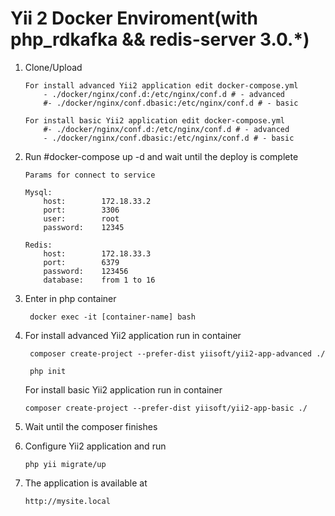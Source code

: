 Yii 2 Docker Enviroment(with php_rdkafka && redis-server 3.0.*)
===============================

1. Clone/Upload

       For install advanced Yii2 application edit docker-compose.yml
           - ./docker/nginx/conf.d:/etc/nginx/conf.d # - advanced
           #- ./docker/nginx/conf.dbasic:/etc/nginx/conf.d # - basic
       
       For install basic Yii2 application edit docker-compose.yml
           #- ./docker/nginx/conf.d:/etc/nginx/conf.d # - advanced
           - ./docker/nginx/conf.dbasic:/etc/nginx/conf.d # - basic   
               
2. Run #docker-compose up -d and wait until the deploy is complete
       
       Params for connect to service
       
       Mysql:
           host:        172.18.33.2
           port:        3306
           user:        root
           password:    12345
       
       Redis:
           host:        172.18.33.3
           port:        6379
           password:    123456
           database:    from 1 to 16

3. Enter in php container 
        
        docker exec -it [container-name] bash

4. For install advanced Yii2 application run in container 
    
        composer create-project --prefer-dist yiisoft/yii2-app-advanced ./
        
        php init
        
   For install basic Yii2 application run in container 
   
       composer create-project --prefer-dist yiisoft/yii2-app-basic ./

5. Wait until the composer finishes

6. Configure Yii2 application and run
      
       php yii migrate/up

7. The application is available at 

       http://mysite.local
